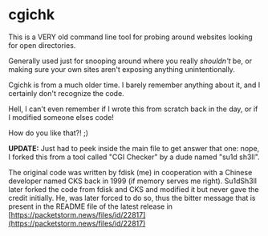 # cgichk
This is a VERY old command line tool for probing around websites looking for open directories. 

Generally used just for snooping around where you really _shouldn't_ be, or making sure your own sites aren't exposing anything unintentionally.

Cgichk is from a much older time. I barely remember anything about it, and I certainly don't recognize the code. 

Hell, I can't even remember if I wrote this from scratch back in the day, or if I modified someone elses code! 

How do you like that?! ;)


**UPDATE:** Just had to peek inside the main file to get answer that one: nope, I forked this from a tool called "CGI Checker" by a dude named "su1d sh3ll".

The original code was written by fdisk (me) in cooperation with a Chinese developer named CKS back in 1999 (if memory serves me right). Su1dSh3ll later forked the code from fdisk and CKS and modified it but never gave the credit initially. He, was later forced to do so, thus the bitter message that is present in the README file of the latest release in [https://packetstorm.news/files/id/22817](https://packetstorm.news/files/id/22817)
